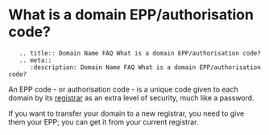 # What is a domain EPP/authorisation code?

```eval_rst
   .. title:: Domain Name FAQ What is a domain EPP/authorisation code?
   .. meta::
      :description: Domain Name FAQ What is a domain EPP/authorisation code?
```


An EPP code - or authorisation code - is a unique code given to each domain by its [registrar](/domains/domains/faqs/what-is-a-domain-registrar) as an extra level of security, much like a password.


If you want to transfer your domain to a new registrar, you need to give them your EPP; you can get it from your current registrar.

